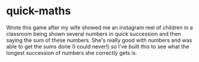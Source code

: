 # quick-maths
Wrote this game after my wife showed me an instagram reel of children in a classroom being shown several numbers in quick succession and then saying the sum of these numbers. She's really good with numbers and was able to get the sums done (I could never!) so I've built this to see what the longest succession of numbers she correctly gets is.
